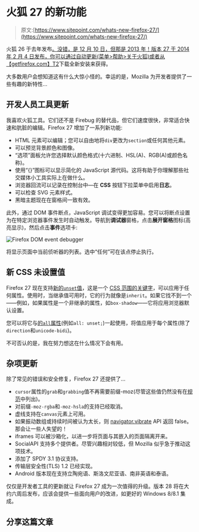 # 火狐 27 的新功能

> 原文:[https://www.sitepoint.com/whats-new-firefox-27/](https://www.sitepoint.com/whats-new-firefox-27/)

火狐 26 于去年发布[。没错，是 12 月 10 日，但那是 2013 年！版本 27 于 2014 年 2 月 4 日发布，你可以通过自动更新(菜单>帮助>关于火狐)或者从【getfirefox.com】T2](/whats-new-firefox-26/)下载全新安装来获得。

大多数用户会想知道这有什么大惊小怪的。幸运的是，Mozilla 为开发者提供了一些有趣的新特性…

## 开发人员工具更新

我喜欢火狐工具。它们还不是 Firebug 的替代品，但它们速度很快，非常适合快速和肮脏的编辑。Firefox 27 增加了一系列新功能:

*   HTML 元素可以编辑；您可以自由地将`div`更改为`section`或任何其他元素。
*   可以预览背景颜色和图像。
*   “选项”面板允许您选择默认颜色格式(十六进制、HSL(A)、RGB(A)或颜色名称)。
*   使用“{}”图标可以显示简化的 JavaScript 源代码。这将有助于你理解那些社交媒体小工具实际上在做什么。
*   浏览器回流可以记录在控制台中—在 **CSS** 按钮下拉菜单中启用**日志**。
*   可以检查 SVG 元素样式。
*   黑暗主题现在在窗格间一致有效。

此外，通过 DOM 事件断点，JavaScript 调试变得更加容易。您可以将断点设置为在特定浏览器事件发生时自动触发。导航到**调试器**窗格，点击**展开窗格**图标(高亮显示)，然后点击**事件**选项卡:

![Firefox DOM event debugger](../Images/f93c83444b9238b6e95449b729b30891.png)

将显示页面中当前侦听器的列表。选中“任何”可在该点停止执行。

## 新 CSS 未设置值

Firefox 27 现在支持[新的`unset`值](https://www.w3.org/TR/css3-cascade/#valuedef-unset)，这是一个 [CSS 范围的关键字](https://www.w3.org/TR/css3-values/#common-keywords)，可以应用于任何属性。使用时，当继承值可用时，它的行为就像是`inherit`。如果它找不到一个——例如，如果属性是一个非继承的属性，如`box-shadow`——它将应用浏览器默认设置。

您可以将它与[的`all`属性](http://dev.w3.org/csswg/css-cascade/#all-shorthand)(例如`all: unset;`)一起使用，将值应用于每个属性(除了`direction`和`unicode-bidi`)。

不可否认的是，我在努力想这在什么情况下会有用。

## 杂项更新

除了常见的错误和安全修复，Firefox 27 还提供了…

*   `cursor`属性的`grab`和`grabbing`值不再需要前缀-moz(尽管这些值仍然没有在[规范](http://dev.w3.org/csswg/css-ui/#cursor)中列出)。
*   对前缀`-moz-rgba`和`-moz-hsla`的支持已经取消。
*   虚线支持在`canvas`元素上可用。
*   如果振动数组或持续时间被认为太长，则 [navigator.vibrate](/use-html5-vibration-api/) API 返回 false。那会让一些人失望的！
*   iframes 可以被沙箱化，以进一步将页面与其嵌入的页面隔离开来。
*   SocialAPI 支持多个提供者。尽管兴趣相对较低，但 Mozilla 似乎急于推动这项技术。
*   添加了 SPDY 3.1 协议支持。
*   传输层安全性(TLS) 1.2 已经实现。
*   Android 版本现在支持立陶宛语、斯洛文尼亚语、南非英语和泰语。

仅仅是开发者工具的更新就让 Firefox 27 成为一次值得的升级。版本 28 将在大约六周后发布，应该会提供一些面向用户的改进，如更好的 Windows 8/8.1 集成。

## 分享这篇文章